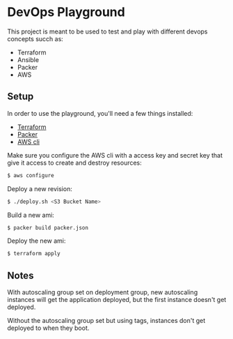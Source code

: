 # DevOps Playground

This project is meant to be used to test and play with different devops concepts succh as:

- Terraform
- Ansible
- Packer
- AWS

## Setup

In order to use the playground, you'll need a few things installed:

- [Terraform](https://terraform.io)
- [Packer](https://packer.io)
- [AWS cli](https://aws.amazon.com/cli/)

Make sure you configure the AWS cli with a access key and secret key that give
it access to create and destroy resources:

```sh
$ aws configure
```

Deploy a new revision:

```sh
$ ./deploy.sh <S3 Bucket Name>
```

Build a new ami:

```sh
$ packer build packer.json
```

Deploy the new ami:

```sh
$ terraform apply
```

## Notes

With autoscaling group set on deployment group, new autoscaling instances will get the application
deployed, but the first instance doesn't get deployed.

Without the autoscaling group set but using tags, instances don't get deployed to when they boot.

